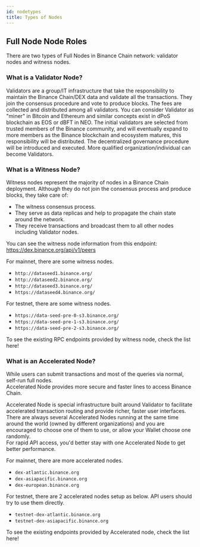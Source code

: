 ```yaml
---
id: nodetypes
title: Types of Nodes
---
```


## Full Node Node Roles

There are two types of Full Nodes in Binance Chain network: validator nodes and witness nodes.

### What is a Validator Node?

Validators are a group/IT infrastructure that take the responsibility to maintain the Binance
Chain/DEX data and validate all the transactions. They join the consensus procedure and
vote to produce blocks. The fees are collected and distributed among all validators.
You can consider Validator as "miner" in Bitcoin and Ethereum and similar concepts exist in dPoS
blockchain as EOS or dBFT in NEO. The initial validators are selected from trusted members of the
Binance community, and will eventually expand to more members as the Binance blockchain and
ecosystem matures, this responsibility will be distributed. The decentralized governance procedure
will be introduced and executed. More qualified organization/individual can become Validators.


### What is a Witness Node?

Witness nodes represent the majority of nodes in a Binance Chain deployment. Although they do not join the consensus process
and produce blocks, they take care of:

- The witness consensus process.
- They serve as data replicas and help to propagate the chain state around the network.
- They receive transactions and broadcast them to all other nodes including Validator nodes.

You can see the witness node information from this endpoint: https://dex.binance.org/api/v1/peers

For mainnet, there are some witness nodes.

- `http://dataseed1.binance.org/`
- `http://dataseed2.binance.org/`
- `http://dataseed3.binance.org/`
- `https://dataseed4.binance.org/`

For testnet, there are some witness nodes.
- `https://data-seed-pre-0-s3.binance.org/`
- `https://data-seed-pre-1-s3.binance.org/`
- `https://data-seed-pre-2-s3.binance.org/`

To see the existing RPC endpoints provided by witness node, check the list here!


### What is an Accelerated Node?

While users can submit transactions and most of the queries via normal, self-run full nodes.<br/>
Accelerated Node provides more secure and faster lines to access Binance Chain.

Accelerated Node is special infrastructure built around Validator to facilitate accelerated transaction
routing and provide richer, faster user interfaces. There are always several Accelerated Nodes running
at the same time around the world (owned by different organizations) and you are encouraged to choose
one of them to use, or allow your Wallet choose one randomly.<br/>
For rapid API access, you'd better stay with one Accelerated Node to get better performance.

For mainnet, there are more accelerated nodes.

- `dex-atlantic.binance.org`
- `dex-asiapacific.binance.org`
- `dex-european.binance.org`

For testnet, there are 2 accelerated nodes setup as below. API users should try to use them directly.

- `testnet-dex-atlantic.binance.org`
- `testnet-dex-asiapacific.binance.org`

To see the existing endpoints provided by Accelerated node, check the list here!

